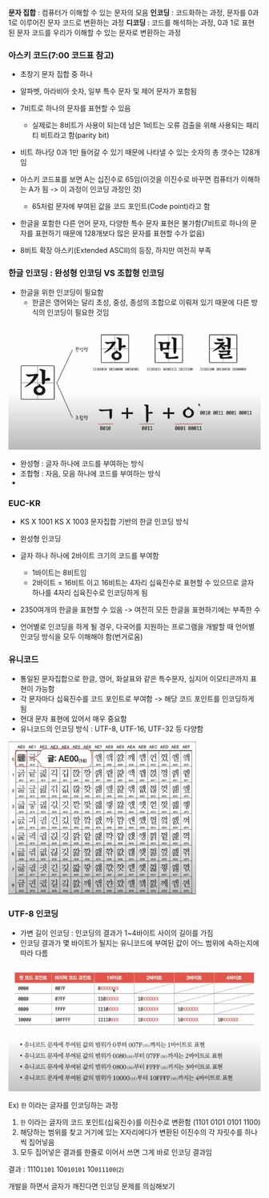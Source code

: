 **문자 집합** : 컴퓨터가 이해할 수 있는 문자의 모음
**인코딩** : 코드화하는 과정, 문자를 0과 1로 이루어진 문자 코드로 변환하는 과정
**디코딩** : 코드를 해석하는 과정, 0과 1로 표현된 문자 코드를 우리가 이해할 수 있는 문자로 변환하는 과정

### 아스키 코드(7:00 코드표  참고)
- 초창기 문자 집합 중 하나
- 알파벳, 아라비아 숫자, 일부 특수 문자 및 제어 문자가 포함됨
- 7비트로 하나의 문자를 표현할 수 있음
	- 실제로는 8비트가 사용이 되는데 남은 1비트는 오류 검출을 위해 사용되는 패리티 비트라고 함(parity bit)
- 비트 하나당 0과 1만 들어갈 수 있기 때문에 나타낼 수 있는 숫자의 총 갯수는 128개임
- 아스키 코드표를 보면 A는 십진수로 65임(이것을 이진수로 바꾸면 컴퓨터가 이해하는 A가 됨 -> 이 과정이 인코딩 과정인 것)
	- 65처럼 문자에 부여된 값을 코드 포인트(Code point)라고 함

- 한글을 포함한 다른 언어 문자, 다양한 특수 문자 표현은 불가함(7비트로 하나의 문자를 표현하기 때문에 128개보다 많은 문자를 표현할 수가 없음)
- 8비트 확장 아스키(Extended ASCII)의 등장, 하지만 여전히 부족

### 한글 인코딩 : 완성형 인코딩 VS 조합형 인코딩
- 한글을 위한 인코딩이 필요함
	- 한글은 영어와는 달리 초성, 중성, 종성의 조합으로 이뤄져 있기 때문에 다른 방식의 인코딩이 필요한 것임

![](../../README_resources/Pasted%20image%2020240107094540.png)

- 완성형 : 글자 하나에 코드를 부여하는 방식
- 조합형 : 자음, 모음 하나에 코드를 부여하는 방식
- 
### EUC-KR
- KS X 1001 KS X 1003 문자집합 기반의 한글 인코딩 방식
- 완성형 인코딩
- 글자 하나 하나에 2바이트 크기의 코드를 부여함
	- 1바이트는 8비트임 
	- 2바이트 = 16비트 이고 16비트는 4자리 십육진수로 표현할 수 있으므로 글자 하나를 4자리 십육진수로 인코딩하게 됨

- 2350여개의 한글을 표현할 수 있음 -> 여전히 모든 한글을 표현하기에는 부족한 수
- 언어별로 인코딩을 하게 될 경우, 다국어를 지원하는 프로그램을 개발할 때 언어별 인코딩 방식을 모두 이해해야 함(번거로움)

### 유니코드
- 통일된 문자집합으로 한글, 영어, 화살표와 같은 특수문자, 심지어 이모티콘까지 표현이 가능함
- 각 문자마다 십육진수를 코드 포인트로 부여함 -> 해당 코드 포인트를 인코딩하게 됨
- 현대 문자 표현에 있어서 매우 중요함
- 유니코드의 인코딩 방식 : UTF-8, UTF-16, UTF-32 등 다양함

![](../../README_resources/Pasted%20image%2020240107100310.png)

### UTF-8 인코딩
- 가변 길이 인코딩 : 인코딩의 결과가 1~4바이트 사이의 길이를 가짐
- 인코딩 결과가 몇 바이트가 될지는 유니코드에 부여된 값이 어느 범위에 속하는지에 따라 다름

![](../../README_resources/Pasted%20image%2020240107100658.png)

Ex) `한` 이라는 글자를 인코딩하는 과정
1. `한` 이라는 글자의 코드 포인트(십육진수)를 이진수로 변환함 (1101 0101 0101 1100)
2. 해당하는 범위를 찾고 거기에 있는 X자리에다가 변환된 이진수의 각 자릿수를 하나씩 집어넣음
3. 모두 집어넣은 결과를 한줄로 이어서 쓰면 그게 바로 인코딩 결과임

결과 : 1110`1101` 10`010101` 10`011100`<font style="font-size :12px">(2)</font>

개발을 하면서 글자가 깨진다면 인코딩 문제를 의심해보기
